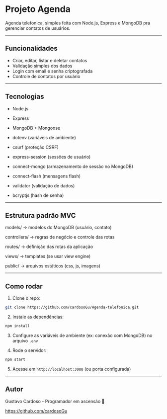 # Projeto Agenda

Agenda telefonica, simples feita com Node.js, Express e MongoDB pra gerenciar contatos de usuários.

---

## Funcionalidades

- Criar, editar, listar e deletar contatos
- Validação simples dos dados
- Login com email e senha criptografada
- Controle de contatos por usuário

---

## Tecnologias

- Node.js  
- Express  
- MongoDB + Mongoose  

- dotenv (variáveis de ambiente)  
- csurf (proteção CSRF)  
- express-session (sessões de usuário)  
- connect-mongo (armazenamento de sessão no MongoDB)  
- connect-flash (mensagens flash)  
- validator (validação de dados)  
- bcryptjs (hash de senha)  

---

## Estrutura padrão MVC

models/ → modelos do MongoDB (usuário, contato)

controllers/ → regras de negócio e controle das rotas

routes/ → definição das rotas da aplicação

views/ → templates (se usar view engine)

public/ → arquivos estáticos (css, js, imagens)

---

## Como rodar

1. Clone o repo:
```bash
git clone https://github.com/cardosoGu/Agenda-telefonica.git
```

2. Instale as dependências:
```bash
npm install
```

3. Configure as variáveis de ambiente (ex: conexão com MongoDB) no arquivo `.env`

4. Rode o servidor:
```bash
npm start
```

5. Acesse em `http://localhost:3000` (ou porta configurada)

---

## Autor

Gustavo Cardoso - Programador em ascensão 🚀

https://github.com/cardosoGu
